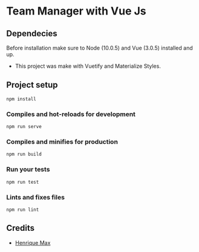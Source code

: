 # Team Manager with Vue Js

## Dependecies

Before installation make sure to Node (10.0.5) and Vue (3.0.5) installed and up.

- This project was make with Vuetify and Materialize Styles.

## Project setup
```
npm install
```

### Compiles and hot-reloads for development
```
npm run serve
```

### Compiles and minifies for production
```
npm run build
```

### Run your tests
```
npm run test
```

### Lints and fixes files
```
npm run lint
```
## Credits

- [Henrique Max](https://henriquemax.com.br)